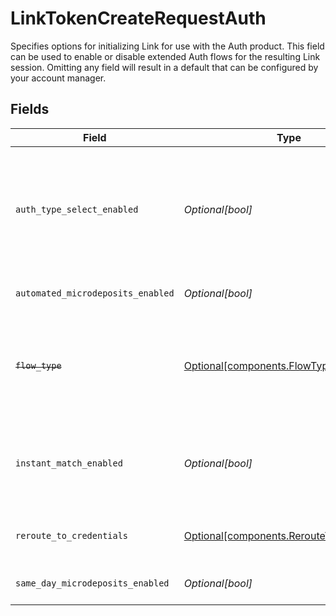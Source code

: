 # LinkTokenCreateRequestAuth

Specifies options for initializing Link for use with the Auth product. This field can be used to enable or disable extended Auth flows for the resulting Link session. Omitting any field will result in a default that can be configured by your account manager.


## Fields

| Field                                                                                                                                                                                                                                                                         | Type                                                                                                                                                                                                                                                                          | Required                                                                                                                                                                                                                                                                      | Description                                                                                                                                                                                                                                                                   |
| ----------------------------------------------------------------------------------------------------------------------------------------------------------------------------------------------------------------------------------------------------------------------------- | ----------------------------------------------------------------------------------------------------------------------------------------------------------------------------------------------------------------------------------------------------------------------------- | ----------------------------------------------------------------------------------------------------------------------------------------------------------------------------------------------------------------------------------------------------------------------------- | ----------------------------------------------------------------------------------------------------------------------------------------------------------------------------------------------------------------------------------------------------------------------------- |
| `auth_type_select_enabled`                                                                                                                                                                                                                                                    | *Optional[bool]*                                                                                                                                                                                                                                                              | :heavy_minus_sign:                                                                                                                                                                                                                                                            | Specifies whether Auth Type Select is enabled for the Link session, allowing the end user to choose between linking instantly or manually prior to selecting their financial institution. Note that this can only be true if `same_day_microdeposits_enabled` is set to true. |
| `automated_microdeposits_enabled`                                                                                                                                                                                                                                             | *Optional[bool]*                                                                                                                                                                                                                                                              | :heavy_minus_sign:                                                                                                                                                                                                                                                            | Specifies whether the Link session is enabled for the Automated Micro-deposits flow.                                                                                                                                                                                          |
| ~~`flow_type`~~                                                                                                                                                                                                                                                               | [Optional[components.FlowType]](../../models/components/flowtype.md)                                                                                                                                                                                                          | :heavy_minus_sign:                                                                                                                                                                                                                                                            | : warning: ** DEPRECATED **: This will be removed in a future release, please migrate away from it as soon as possible.<br/><br/>This field has been deprecated in favor of `auth_type_select_enabled`.                                                                       |
| `instant_match_enabled`                                                                                                                                                                                                                                                       | *Optional[bool]*                                                                                                                                                                                                                                                              | :heavy_minus_sign:                                                                                                                                                                                                                                                            | Specifies whether the Link session is enabled for the Instant Match flow. As of November 2022, Instant Match will be enabled by default. Instant Match can be disabled by setting this field to `false`.                                                                      |
| `reroute_to_credentials`                                                                                                                                                                                                                                                      | [Optional[components.RerouteToCredentials]](../../models/components/reroutetocredentials.md)                                                                                                                                                                                  | :heavy_minus_sign:                                                                                                                                                                                                                                                            | Specifies what type of Reroute to Credentials pane should be used in the Link session for the Same Day Micro-deposits flow.                                                                                                                                                   |
| `same_day_microdeposits_enabled`                                                                                                                                                                                                                                              | *Optional[bool]*                                                                                                                                                                                                                                                              | :heavy_minus_sign:                                                                                                                                                                                                                                                            | Specifies whether the Link session is enabled for the Same Day Micro-deposits flow.                                                                                                                                                                                           |